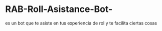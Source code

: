 # RAB-Roll-Asistance-Bot-
es un bot que te asiste en tus experiencia de rol y te facilita ciertas cosas
